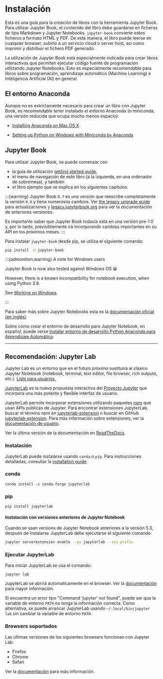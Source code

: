 # Instalación

Esta es una guía para la creación de libros con la herramienta Jupyter Book. Para utilizar Jupyter Book, el contenido del libro debe guardarse en ficheros de tipo Markdown y Jupyter Notebooks. `jupyter-book` convierte estos ficheros a formato HTML y PDF. De esta manera, el libro puede leerse en cualquier browser, subirlo a un servicio cloud o server host, así como imprimir y distribuir el fichero PDF generado. 

La utilización de Jupyter Book está especialmente indicada para crear libros interactivos que permiten ejecutar código fuente de programación utilizando Jupyter Notebooks. Esto es especialmente recomendable para libros sobre programación, aprendizaje automático (Machine Learning) e Inteligencia Artificial (AI) en general.

## El entorno Anaconda

Aunque no es estrictamente necesario para crear un libro con Jupyter Book, es recomendable tener instalado el entorno Anaconda (o miniconda, una versión reducida que ocupa mucho menos espacio):

- [Installing Anaconda on Mac OS X](https://www.datacamp.com/community/tutorials/installing-anaconda-mac-os-x)

- [Setting up Python on Windows with Miniconda by Anaconda](https://katiekodes.com/setup-python-windows-miniconda/)

## Jupyter Book

Para utilizar Jupyter Book, se puede comenzar con

* la guía de utilización [getting started guide](https://jupyterbook.org/start/overview),
* el menu de navegación de este libro (a la izquierda, en una ordenador de sobremesa), y también
* el libro ejemplo que se explica en los siguientes capítulos.

:::{warning}
Jupyter Book `0.7` es una versión que reescribe completamente la versión `0.6` y tiene numerosos cambios.
Ver [the legacy upgrade guide](https://github.com/executablebooks/jupyter-book/wiki/The-Jupyter-Book-Wiki)
para actualizaciones y [legacy.jupyterbook.org](https://legacy.jupyterbook.org) para
ver la documentación de anteriores versiones.

Es importante saber que Jupyter Book todavía está en una versión pre-1.0 y, por lo tanto, previsiblemente irá incorporando cambios importantes en su API en los próximos meses.
:::

Para instalar `jupyter-book` desde pip, se utiliza el siguiente comando:

```bash
pip install -U jupyter-book
```

:::{admonition,warning} A note for Windows users

Jupyter Book is now also tested against Windows OS 😀

However, there is a known incompatibility for notebook execution, when using Python 3.8.

<!---See [](working-on-windows)--->

See [Working on Windows](https://jupyterbook.org/advanced/advanced.html#working-on-windows)

:::

Para saber más sobre Jupyter Notebooks esta es la [documentación oficial (en inglés)](https://jupyter.readthedocs.io/en/latest/content-quickstart.html) 

Sobre cómo crear el entorno de desarrollo para Jupyter Notebook, en español, puede verse [Instalar entorno de desarrollo Python Anaconda para Aprendizaje Automático](https://www.aprendemachinelearning.com/instalar-ambiente-de-desarrollo-python-anaconda-para-aprendizaje-automatico/)


---

## Recomendación: Jupyter Lab

Jupyter Lab es un entorno que en el futuro próximo sustituirá al clásico Jupyter Notebook (notebook, terminal, text editor, file browser, rich outputs, etc.). [Listo para usuarios.](https://blog.jupyter.org/jupyterlab-is-ready-for-users-5a6f039b8906)

[JupyterLab](http://jupyterlab.readthedocs.io/en/stable/) es la nueva propuesta interactiva del [Proyecto Jupyter](https://jupyter.org) que incorpora una más potente y flexible interfaz de usuario.

JupyterLab permite incorporar extensiones utilizando paquetes [npm](https://www.npmjs.com/) que usan APIs públicas de Jupyter. Para encontrar extensiones JupyterLab, buscar el término npm en [jupyterlab-extension](https://www.npmjs.com/search?q=keywords:jupyterlab-extension) o buscar en GitHub [jupyterlab-extension](https://github.com/topics/jupyterlab-extension). Para más información sobre extensiones, ver la [documentación de usuario](https://jupyterlab.readthedocs.io/en/latest/user/extensions.html).

Ver la última versión de la documentación en [ReadTheDocs](http://jupyterlab.readthedocs.io/en/latest/).

### Instalación

JupyterLab puede instalarse usando `conda` o `pip`. Para instrucciones detalladas, consultar la [installation guide](http://jupyterlab.readthedocs.io/en/stable/getting_started/installation.html).

### conda

```shell
conda install -c conda-forge jupyterlab
```

### pip

```shell
pip install jupyterlab
```
#### Instalación con versiones anteriores de Jupyter Notebook

Cuando se usan versions de Jupyter Notebook anteriores a la versión 5.3, después de instalarse JupyterLab debe ejecutarse el siguiente comando:

```bash
jupyter serverextension enable --py jupyterlab --sys-prefix
```

### Ejecutar JupyterLab

Para iniciar JupyterLab se usa el comando:

```bash
jupyter lab
```

JupyterLab se abrirá automaticamente en el browser. Ver la [documentación](http://jupyterlab.readthedocs.io/en/stable/getting_started/starting.html) para mayor información.

Si encuentra un error tipo "Command 'jupyter' not found", puede ser que la variable de entorno `PATH` no tenga la información correcta. Como alternativa, se puede arrancar JupyterLab usando `~/.local/bin/jupyter lab` sin cambiar la variable de entorno `PATH`.

### Browsers soportados

Las últimas versiones de los siguientes browsers funcionan con Jupyter Lab:

- Firefox
- Chrome
- Safari

Ver la [documentación](http://jupyterlab.readthedocs.io/en/latest/getting_started/installation.html) para más información.

